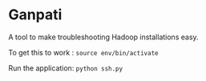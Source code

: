 # Ganpati
A tool to make troubleshooting Hadoop installations easy.

To get this to work : 
`source env/bin/activate`

Run the application: 
`python ssh.py`
